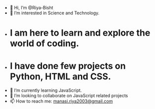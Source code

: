 - 👋 Hi, I’m @Riya-Bisht
- 👀 I’m interested in Science and Technology. 
- # I am here to learn and explore the world of coding. 
- # I have done few projects on Python, HTML and CSS. 
- 🌱 I’m currently learning JavaScript.
- 💞️ I’m looking to collaborate on JavaScript related projects
- 📫 How to reach me: manasi.riya2003@gmail.com

<!---
Riya-Bisht/Riya-Bisht is a ✨ special ✨ repository because its `README.md` (this file) appears on your GitHub profile.
You can click the Preview link to take a look at your changes.
--->
